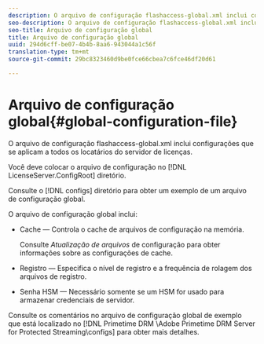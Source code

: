 ```yaml
---
description: O arquivo de configuração flashaccess-global.xml inclui configurações que se aplicam a todos os locatários do servidor de licenças.
seo-description: O arquivo de configuração flashaccess-global.xml inclui configurações que se aplicam a todos os locatários do servidor de licenças.
seo-title: Arquivo de configuração global
title: Arquivo de configuração global
uuid: 294d6cff-be07-4b4b-8aa6-943044a1c56f
translation-type: tm+mt
source-git-commit: 29bc8323460d9be0fce66cbea7c6fce46df20d61

---
```



# Arquivo de configuração global{#global-configuration-file}

O arquivo de configuração flashaccess-global.xml inclui configurações que se aplicam a todos os locatários do servidor de licenças.

Você deve colocar o arquivo de configuração no [!DNL LicenseServer.ConfigRoot] diretório.

Consulte o [!DNL configs] diretório para obter um exemplo de um arquivo de configuração global.

O arquivo de configuração global inclui:

* Cache — Controla o cache de arquivos de configuração na memória.

   Consulte *Atualização de arquivos* de configuração para obter informações sobre as configurações de cache.
* Registro — Especifica o nível de registro e a frequência de rolagem dos arquivos de registro.
* Senha HSM — Necessário somente se um HSM for usado para armazenar credenciais de servidor.

Consulte os comentários no arquivo de configuração global de exemplo que está localizado no [!DNL Primetime DRM <DVD>\Adobe Primetime DRM Server for Protected Streaming\configs] para obter mais detalhes.
